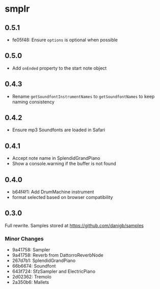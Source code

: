 # smplr

## 0.5.1

- fe05f48: Ensure `options` is optional when possible

## 0.5.0

- Add `onEnded` property to the start note object

## 0.4.3

- Rename `getSoundfontInstrumentNames` to `getSoundfontNames` to keep naming consistency

## 0.4.2

- Ensure mp3 Soundfonts are loaded in Safari

## 0.4.1

- Accept note name in SplendidGrandPiano
- Show a console.warning if the buffer is not found

## 0.4.0

- b64f4f1: Add DrumMachine instrument
- format selected based on browser compatibility

## 0.3.0

Full rewrite. Samples stored at https://github.com/danigb/samples

### Minor Changes

- 9a41758: Sampler
- 9a41758: Reverb from DattorroReverbNode
- 267d7b1: SplendidGrandPiano
- 66b6674: Soundfont
- 643f724: SfzSampler and ElectricPiano
- 2d02362: Tremolo
- 2a350b6: Mallets
